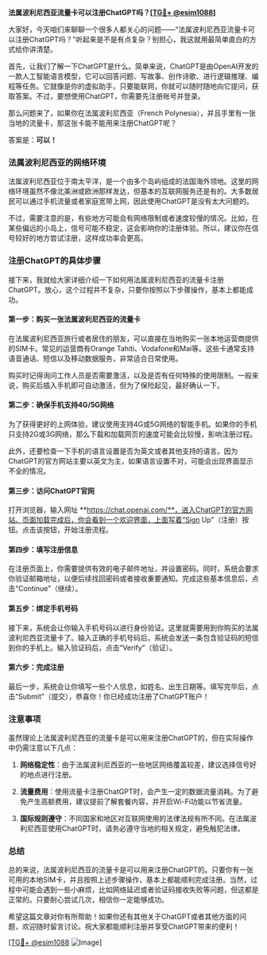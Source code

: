 **法属波利尼西亚流量卡可以注册ChatGPT吗？[[TG💪+ @esim1088](https://t.me/s/esim1088)]**

大家好，今天咱们来聊聊一个很多人都关心的问题——“法属波利尼西亚流量卡可以注册ChatGPT吗？”听起来是不是有点复杂？别担心，我这就用最简单直白的方式给你讲清楚。

首先，让我们了解一下ChatGPT是什么。简单来说，ChatGPT是由OpenAI开发的一款人工智能语言模型，它可以回答问题、写故事、创作诗歌、进行逻辑推理、编程等任务。它就像是你的虚拟助手，只要能联网，你就可以随时随地向它提问，获取答案。不过，要想使用ChatGPT，你需要先注册账号并登录。

那么问题来了，如果你在法属波利尼西亚（French Polynesia），并且手里有一张当地的流量卡，那这张卡能不能用来注册ChatGPT呢？

答案是：**可以！**

### 法属波利尼西亚的网络环境

法属波利尼西亚位于南太平洋，是一个由多个岛屿组成的法国海外领地。这里的网络环境虽然不像北美洲或欧洲那样发达，但基本的互联网服务还是有的。大多数居民可以通过手机流量或者家庭宽带上网，因此使用ChatGPT是没有太大问题的。

不过，需要注意的是，有些地方可能会有网络限制或者速度较慢的情况。比如，在某些偏远的小岛上，信号可能不稳定，这会影响你的注册体验。所以，建议你在信号较好的地方尝试注册，这样成功率会更高。

### 注册ChatGPT的具体步骤

接下来，我就给大家详细介绍一下如何用法属波利尼西亚的流量卡注册ChatGPT。放心，这个过程并不复杂，只要你按照以下步骤操作，基本上都能成功。

#### 第一步：购买一张法属波利尼西亚的流量卡

在法属波利尼西亚旅行或者居住的朋友，可以直接在当地购买一张本地运营商提供的SIM卡。常见的运营商有Orange Tahiti、Vodafone和Mai等。这些卡通常支持语音通话、短信以及移动数据服务，非常适合日常使用。

购买时记得询问工作人员是否需要激活，以及是否有任何特殊的使用限制。一般来说，购买后插入手机即可自动激活，但为了保险起见，最好确认一下。

#### 第二步：确保手机支持4G/5G网络

为了获得更好的上网体验，建议使用支持4G或5G网络的智能手机。如果你的手机只支持2G或3G网络，那么下载和加载网页的速度可能会比较慢，影响注册过程。

此外，还要检查一下手机的语言设置是否为英文或者其他支持的语言。因为ChatGPT的官方网站主要以英文为主，如果语言设置不对，可能会出现界面显示不全的情况。

#### 第三步：访问ChatGPT官网

打开浏览器，输入网址 **https://chat.openai.com/**，进入ChatGPT的官方网站。页面加载完成后，你会看到一个欢迎界面，上面写着“Sign Up”（注册）按钮。点击该按钮，开始注册流程。

#### 第四步：填写注册信息

在注册页面上，你需要提供有效的电子邮件地址，并设置密码。同时，系统会要求你验证邮箱地址，以便后续找回密码或者接收重要通知。完成这些基本信息后，点击“Continue”（继续）。

#### 第五步：绑定手机号码

接下来，系统会让你输入手机号码以进行身份验证。这里就需要用到你购买的法属波利尼西亚流量卡了。输入正确的手机号码后，系统会发送一条包含验证码的短信到你的手机上。输入验证码后，点击“Verify”（验证）。

#### 第六步：完成注册

最后一步，系统会让你填写一些个人信息，如姓名、出生日期等。填写完毕后，点击“Submit”（提交），恭喜你！你已经成功注册了ChatGPT账户！

### 注意事项

虽然理论上法属波利尼西亚的流量卡是可以用来注册ChatGPT的，但在实际操作中仍需注意以下几点：

1. **网络稳定性**：由于法属波利尼西亚的一些地区网络覆盖较差，建议选择信号好的地点进行注册。
   
2. **流量费用**：使用流量卡注册ChatGPT时，会产生一定的数据流量消耗。为了避免产生高额费用，建议提前了解套餐内容，并开启Wi-Fi功能以节省流量。

3. **国际规则遵守**：不同国家和地区对互联网使用的法律法规有所不同。在法属波利尼西亚使用ChatGPT时，请务必遵守当地的相关规定，避免触犯法律。

### 总结

总的来说，法属波利尼西亚的流量卡是可以用来注册ChatGPT的。只要你有一张可用的本地SIM卡，并且按照上述步骤操作，基本上都能顺利完成注册。当然，过程中可能会遇到一些小麻烦，比如网络延迟或者验证码接收失败等问题，但这都是正常的。只要耐心尝试几次，相信你一定能够成功。

希望这篇文章对你有所帮助！如果你还有其他关于ChatGPT或者其他方面的问题，欢迎随时留言讨论。祝大家都能顺利注册并享受ChatGPT带来的便利！

[[TG💪+ @esim1088](https://t.me/s/esim1088) ![Image](https://i.postimg.cc/4NQfJmqS/Snipaste-2025-05-13-00-14-12.png)]